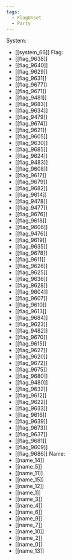 ```yaml
---
tags:
  - FlagUnset
  - Party
---
```

System:
- [[system_66]]
Flag:
- [[flag_9638]]
- [[flag_9640]]
- [[flag_9629]]
- [[flag_9631]]
- [[flag_9677]]
- [[flag_9671]]
- [[flag_9481]]
- [[flag_9683]]
- [[flag_9634]]
- [[flag_9479]]
- [[flag_9674]]
- [[flag_9621]]
- [[flag_9605]]
- [[flag_9630]]
- [[flag_9685]]
- [[flag_9624]]
- [[flag_9483]]
- [[flag_9608]]
- [[flag_9617]]
- [[flag_9679]]
- [[flag_9682]]
- [[flag_9614]]
- [[flag_9478]]
- [[flag_9477]]
- [[flag_9676]]
- [[flag_9618]]
- [[flag_9606]]
- [[flag_9476]]
- [[flag_9619]]
- [[flag_9635]]
- [[flag_9678]]
- [[flag_9611]]
- [[flag_9626]]
- [[flag_9625]]
- [[flag_9636]]
- [[flag_9628]]
- [[flag_9604]]
- [[flag_9607]]
- [[flag_9610]]
- [[flag_9613]]
- [[flag_9684]]
- [[flag_9623]]
- [[flag_9482]]
- [[flag_9670]]
- [[flag_9615]]
- [[flag_9627]]
- [[flag_9620]]
- [[flag_9672]]
- [[flag_9675]]
- [[flag_9680]]
- [[flag_9480]]
- [[flag_9632]]
- [[flag_9612]]
- [[flag_9622]]
- [[flag_9633]]
- [[flag_9616]]
- [[flag_9639]]
- [[flag_9673]]
- [[flag_9637]]
- [[flag_9681]]
- [[flag_9609]]
- [[flag_9686]]
Name:
- [[name_14]]
- [[name_5]]
- [[name_11]]
- [[name_15]]
- [[name_12]]
- [[name_1]]
- [[name_3]]
- [[name_4]]
- [[name_6]]
- [[name_9]]
- [[name_7]]
- [[name_10]]
- [[name_2]]
- [[name_0]]
- [[name_13]]
